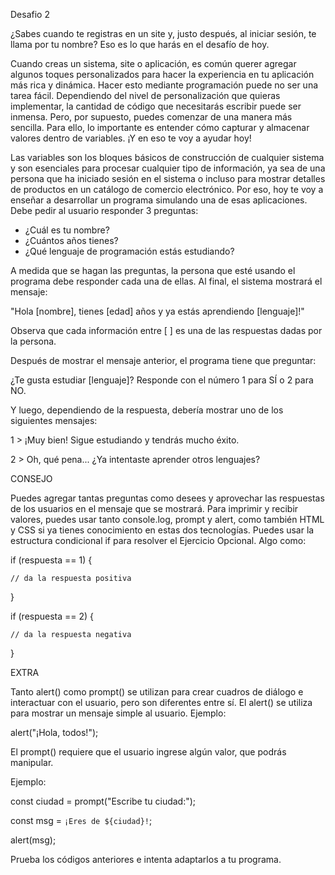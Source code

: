 Desafio 2

¿Sabes cuando te registras en un site y, justo después, al iniciar sesión, te llama por tu nombre? Eso es lo que harás en el desafío de hoy.

Cuando creas un sistema, site o aplicación, es común querer agregar algunos toques personalizados para hacer la experiencia en tu aplicación más rica y dinámica.
Hacer esto mediante programación puede no ser una tarea fácil. Dependiendo del nivel de personalización que quieras implementar, la cantidad de código que necesitarás escribir puede ser inmensa.
Pero, por supuesto, puedes comenzar de una manera más sencilla. Para ello, lo importante es entender cómo capturar y almacenar valores dentro de variables. ¡Y en eso te voy a ayudar hoy!

Las variables son los bloques básicos de construcción de cualquier sistema y son esenciales para procesar cualquier tipo de información, ya sea de una persona que ha iniciado sesión en el sistema o incluso para mostrar detalles de productos en un catálogo de comercio electrónico.
Por eso, hoy te voy a enseñar a desarrollar un programa simulando una de esas aplicaciones. 
Debe pedir al usuario responder 3 preguntas:

- ¿Cuál es tu nombre?
- ¿Cuántos años tienes?
- ¿Qué lenguaje de programación estás estudiando?

A medida que se hagan las preguntas, la persona que esté usando el programa debe responder cada una de ellas.
Al final, el sistema mostrará el mensaje:

"Hola [nombre], tienes [edad] años y ya estás aprendiendo [lenguaje]!"

Observa que cada información entre [ ] es una de las respuestas dadas por la persona.

Después de mostrar el mensaje anterior, el programa tiene que preguntar:

¿Te gusta estudiar [lenguaje]? Responde con el número 1 para SÍ o 2 para NO.

Y luego, dependiendo de la respuesta, debería mostrar uno de los siguientes mensajes:

1 > ¡Muy bien! Sigue estudiando y tendrás mucho éxito.

2 > Oh, qué pena... ¿Ya intentaste aprender otros lenguajes?

CONSEJO 

Puedes agregar tantas preguntas como desees y aprovechar las respuestas de los usuarios en el mensaje que se mostrará.
Para imprimir y recibir valores, puedes usar tanto console.log, prompt y alert, como también HTML y CSS si ya tienes conocimiento en estas dos tecnologías.
Puedes usar la estructura condicional if para resolver el Ejercicio Opcional. Algo como:

if (respuesta == 1) {

    // da la respuesta positiva

}

if (respuesta == 2) {

    // da la respuesta negativa

}


EXTRA  

Tanto alert() como prompt() se utilizan para crear cuadros de diálogo e interactuar con el usuario, pero son diferentes entre sí.
El alert() se utiliza para mostrar un mensaje simple al usuario.
Ejemplo:

alert("¡Hola, todos!");

El prompt() requiere que el usuario ingrese algún valor, que podrás manipular.

Ejemplo:

const ciudad = prompt("Escribe tu ciudad:");

const msg = `¡Eres de ${ciudad}!`;

alert(msg);

Prueba los códigos anteriores e intenta adaptarlos a tu programa.